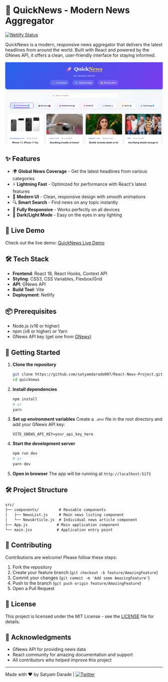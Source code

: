 # 🚀 QuickNews - Modern News Aggregator

[![Netlify Status](https://api.netlify.com/api/v1/badges/your-site-id/deploy-status)](https://app.netlify.com/sites/your-site-name/overview)

QuickNews is a modern, responsive news aggregator that delivers the latest headlines from around the world. Built with React and powered by the GNews API, it offers a clean, user-friendly interface for staying informed.

![QuickNews Screenshot](./public/screenshot.png)

## ✨ Features

- 🌍 **Global News Coverage** - Get the latest headlines from various categories
- ⚡ **Lightning Fast** - Optimized for performance with React's latest features
- 🎨 **Modern UI** - Clean, responsive design with smooth animations
- 🔍 **Smart Search** - Find news on any topic instantly
- 📱 **Fully Responsive** - Works perfectly on all devices
- 🎨 **Dark/Light Mode** - Easy on the eyes in any lighting

## 🚀 Live Demo

Check out the live demo: [QuickNews Live Demo](https://quicknewsapi.netlify.app/)

## 🛠️ Tech Stack

- **Frontend**: React 18, React Hooks, Context API
- **Styling**: CSS3, CSS Variables, Flexbox/Grid
- **API**: GNews API
- **Build Tool**: Vite
- **Deployment**: Netlify

## 📦 Prerequisites

- Node.js (v16 or higher)
- npm (v8 or higher) or Yarn
- GNews API key (get one from [GNews](https://gnews.io/))

## 🚀 Getting Started

1. **Clone the repository**
   ```bash
   git clone https://github.com/satyamdarade007/React-News-Project.git
   cd quicknews
   ```

2. **Install dependencies**
   ```bash
   npm install
   # or
   yarn
   ```

3. **Set up environment variables**
   Create a `.env` file in the root directory and add your GNews API key:
   ```
   VITE_GNEWS_API_KEY=your_api_key_here
   ```

4. **Start the development server**
   ```bash
   npm run dev
   # or
   yarn dev
   ```

5. **Open in browser**
   The app will be running at `http://localhost:5173`

## 🛠️ Project Structure

```
src/
├── components/         # Reusable components
│   ├── NewsList.js     # Main news listing component
│   └── NewsArticle.js  # Individual news article component
├── App.js             # Main application component
└── main.jsx           # Application entry point
```

## 🤝 Contributing

Contributions are welcome! Please follow these steps:

1. Fork the repository
2. Create your feature branch (`git checkout -b feature/AmazingFeature`)
3. Commit your changes (`git commit -m 'Add some AmazingFeature'`)
4. Push to the branch (`git push origin feature/AmazingFeature`)
5. Open a Pull Request

## 📝 License

This project is licensed under the MIT License - see the [LICENSE](LICENSE) file for details.

## 🙏 Acknowledgments

- GNews API for providing news data
- React community for amazing documentation and support
- All contributors who helped improve this project

---

Made with ❤️ by Satyam Darade | [![Twitter](https://img.icons8.com/color/24/000000/twitter--v1.png)](https://x.com/the_leOcious)
